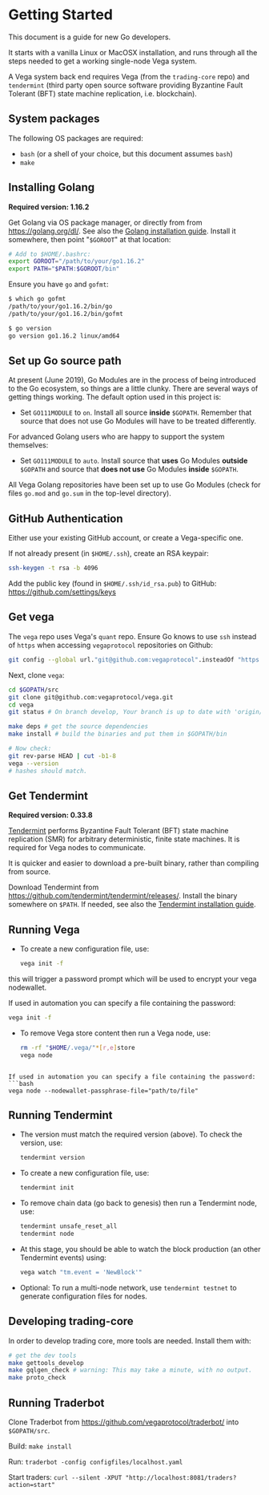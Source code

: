 # Getting Started

This document is a guide for new Go developers.

It starts with a vanilla Linux or MacOSX installation, and runs through all the
steps needed to get a working single-node Vega system.

A Vega system back end requires Vega (from the `trading-core` repo) and
`tendermint` (third party open source software providing Byzantine Fault
Tolerant (BFT) state machine replication, i.e. blockchain).

## System packages

The following OS packages are required:

* `bash` (or a shell of your choice, but this document assumes `bash`)
* `make`

## Installing Golang

**Required version: 1.16.2**

Get Golang via OS package manager, or directly from from https://golang.org/dl/.
See also the [Golang installation guide](https://golang.org/doc/install).
Install it somewhere, then point "`$GOROOT`" at that location:

```bash
# Add to $HOME/.bashrc:
export GOROOT="/path/to/your/go1.16.2"
export PATH="$PATH:$GOROOT/bin"
```

Ensure you have `go` and `gofmt`:

```bash
$ which go gofmt
/path/to/your/go1.16.2/bin/go
/path/to/your/go1.16.2/bin/gofmt

$ go version
go version go1.16.2 linux/amd64
```

## Set up Go source path

At present (June 2019), Go Modules are in the process of being introduced to the
Go ecosystem, so things are a little clunky. There are several ways of getting
things working. The default option used in this project is:

* Set `GO111MODULE` to `on`. Install all source **inside** `$GOPATH`.
  Remember that source that does not use Go Modules will have to be treated
  differently.

For advanced Golang users who are happy to support the system themselves:

* Set `GO111MODULE` to `auto`. Install source that **uses** Go Modules
  **outside** `$GOPATH` and source that **does not use** Go Modules **inside**
  `$GOPATH`.

All Vega Golang repositories have been set up to use Go Modules (check for files
`go.mod` and `go.sum` in the top-level directory).

## GitHub Authentication

Either use your existing GitHub account, or create a Vega-specific one.

If not already present (in `$HOME/.ssh`), create an RSA keypair:

```bash
ssh-keygen -t rsa -b 4096
```

Add the public key (found in `$HOME/.ssh/id_rsa.pub`) to GitHub:
https://github.com/settings/keys

## Get vega

The `vega` repo uses Vega's `quant` repo. Ensure Go knows to use `ssh`
instead of `https` when accessing `vegaprotocol` repositories on Github:

```bash
git config --global url."git@github.com:vegaprotocol".insteadOf "https://github.com/vegaprotocol"
```

Next, clone `vega`:

```bash
cd $GOPATH/src
git clone git@github.com:vegaprotocol/vega.git
cd vega
git status # On branch develop, Your branch is up to date with 'origin/develop'.

make deps # get the source dependencies
make install # build the binaries and put them in $GOPATH/bin

# Now check:
git rev-parse HEAD | cut -b1-8
vega --version
# hashes should match.
```

## Get Tendermint

**Required version: 0.33.8**

[Tendermint](https://tendermint.com/docs/introduction/what-is-tendermint.html)
performs Byzantine Fault Tolerant (BFT) state machine replication (SMR) for
arbitrary deterministic, finite state machines. It is required for Vega nodes to
communicate.

It is quicker and easier to download a pre-built binary, rather than compiling
from source.

Download Tendermint from https://github.com/tendermint/tendermint/releases/.
Install the binary somewhere on `$PATH`. If needed, see also the
[Tendermint installation guide](https://tendermint.com/docs/introduction/install.html).

## Running Vega

* To create a new configuration file, use:

  ```bash
  vega init -f
  ```
this will trigger a password prompt which will be used to encrypt your vega nodewallet.

If used in automation you can specify a file containing the password:
```bash
vega init -f
```

* To remove Vega store content then run a Vega node, use:

  ```bash
  rm -rf "$HOME/.vega/"*[r,e]store
  vega node
```

If used in automation you can specify a file containing the password:
```bash
vega node --nodewallet-passphrase-file="path/to/file"
```

## Running Tendermint

* The version must match the required version (above). To check the version,
  use:
  ```bash
  tendermint version
  ```

* To create a new configuration file, use:
  ```bash
  tendermint init
  ```
* To remove chain data (go back to genesis) then run a Tendermint node, use:

  ```bash
  tendermint unsafe_reset_all
  tendermint node
  ```
* At this stage, you should be able to watch the block production (an other Tendermint events) using:
  ```bash
  vega watch "tm.event = 'NewBlock'"
  ```

* Optional: To run a multi-node network, use `tendermint testnet` to generate
  configuration files for nodes.

## Developing trading-core

In order to develop trading core, more tools are needed. Install them with:

```bash
# get the dev tools
make gettools_develop
make gqlgen_check # warning: This may take a minute, with no output.
make proto_check
```

## Running Traderbot

Clone Traderbot from https://github.com/vegaprotocol/traderbot/ into
`$GOPATH/src`.

Build: `make install`

Run: `traderbot -config configfiles/localhost.yaml`

Start traders: `curl --silent -XPUT "http://localhost:8081/traders?action=start"`
